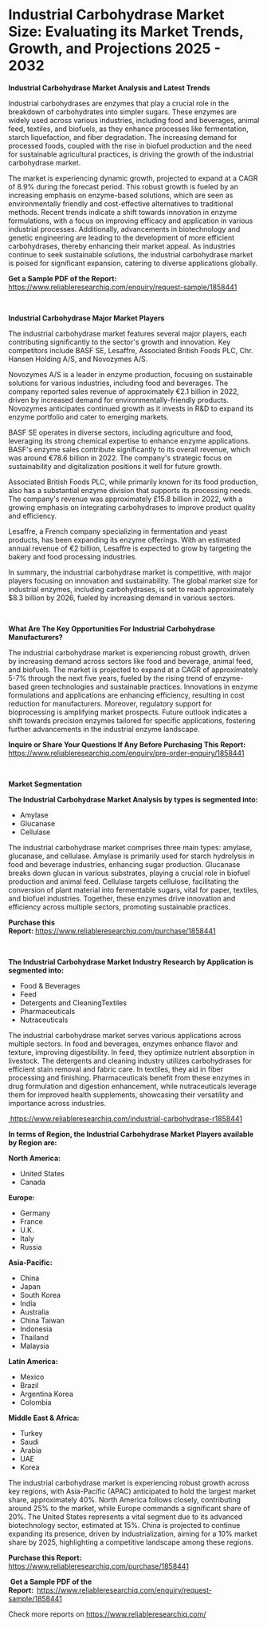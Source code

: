 <p><h1>Industrial Carbohydrase Market Size: Evaluating its Market Trends, Growth, and Projections 2025 - 2032</h1></p><p><strong>Industrial Carbohydrase Market Analysis and Latest Trends</strong></p>
<p><p>Industrial carbohydrases are enzymes that play a crucial role in the breakdown of carbohydrates into simpler sugars. These enzymes are widely used across various industries, including food and beverages, animal feed, textiles, and biofuels, as they enhance processes like fermentation, starch liquefaction, and fiber degradation. The increasing demand for processed foods, coupled with the rise in biofuel production and the need for sustainable agricultural practices, is driving the growth of the industrial carbohydrase market.</p><p>The market is experiencing dynamic growth, projected to expand at a CAGR of 8.9% during the forecast period. This robust growth is fueled by an increasing emphasis on enzyme-based solutions, which are seen as environmentally friendly and cost-effective alternatives to traditional methods. Recent trends indicate a shift towards innovation in enzyme formulations, with a focus on improving efficacy and application in various industrial processes. Additionally, advancements in biotechnology and genetic engineering are leading to the development of more efficient carbohydrases, thereby enhancing their market appeal. As industries continue to seek sustainable solutions, the industrial carbohydrase market is poised for significant expansion, catering to diverse applications globally.</p></p>
<p><strong>Get a Sample PDF of the Report:&nbsp;</strong> <a href="https://www.reliableresearchiq.com/enquiry/request-sample/1858441?utm_campaign=1906&utm_medium=2&utm_source=Github&utm_content=ia&utm_term=03022025&utm_id=industrial-carbohydrase">https://www.reliableresearchiq.com/enquiry/request-sample/1858441</a></p>
<p>&nbsp;</p>
<p><strong>Industrial Carbohydrase Major Market Players</strong></p>
<p><p>The industrial carbohydrase market features several major players, each contributing significantly to the sector's growth and innovation. Key competitors include BASF SE, Lesaffre, Associated British Foods PLC, Chr. Hansen Holding A/S, and Novozymes A/S. </p><p>Novozymes A/S is a leader in enzyme production, focusing on sustainable solutions for various industries, including food and beverages. The company reported sales revenue of approximately €2.1 billion in 2022, driven by increased demand for environmentally-friendly products. Novozymes anticipates continued growth as it invests in R&D to expand its enzyme portfolio and cater to emerging markets.</p><p>BASF SE operates in diverse sectors, including agriculture and food, leveraging its strong chemical expertise to enhance enzyme applications. BASF's enzyme sales contribute significantly to its overall revenue, which was around €78.6 billion in 2022. The company's strategic focus on sustainability and digitalization positions it well for future growth.</p><p>Associated British Foods PLC, while primarily known for its food production, also has a substantial enzyme division that supports its processing needs. The company's revenue was approximately £15.8 billion in 2022, with a growing emphasis on integrating carbohydrases to improve product quality and efficiency.</p><p>Lesaffre, a French company specializing in fermentation and yeast products, has been expanding its enzyme offerings. With an estimated annual revenue of €2 billion, Lesaffre is expected to grow by targeting the bakery and food processing industries.</p><p>In summary, the industrial carbohydrase market is competitive, with major players focusing on innovation and sustainability. The global market size for industrial enzymes, including carbohydrases, is set to reach approximately $8.3 billion by 2026, fueled by increasing demand in various sectors.</p></p>
<p>&nbsp;</p>
<p><strong>What Are The Key Opportunities For Industrial Carbohydrase Manufacturers?</strong></p>
<p><p>The industrial carbohydrase market is experiencing robust growth, driven by increasing demand across sectors like food and beverage, animal feed, and biofuels. The market is projected to expand at a CAGR of approximately 5-7% through the next five years, fueled by the rising trend of enzyme-based green technologies and sustainable practices. Innovations in enzyme formulations and applications are enhancing efficiency, resulting in cost reduction for manufacturers. Moreover, regulatory support for bioprocessing is amplifying market prospects. Future outlook indicates a shift towards precision enzymes tailored for specific applications, fostering further advancements in the industrial enzyme landscape.</p></p>
<p><strong>Inquire or Share Your Questions If Any Before Purchasing This Report:</strong> <a href="https://www.reliableresearchiq.com/enquiry/pre-order-enquiry/1858441?utm_campaign=1906&utm_medium=2&utm_source=Github&utm_content=ia&utm_term=03022025&utm_id=industrial-carbohydrase">https://www.reliableresearchiq.com/enquiry/pre-order-enquiry/1858441</a></p>
<p>&nbsp;</p>
<p><strong>Market Segmentation</strong></p>
<p><strong>The Industrial Carbohydrase Market Analysis by types is segmented into:</strong></p>
<p><ul><li>Amylase</li><li>Glucanase</li><li>Cellulase</li></ul></p>
<p><p>The industrial carbohydrase market comprises three main types: amylase, glucanase, and cellulase. Amylase is primarily used for starch hydrolysis in food and beverage industries, enhancing sugar production. Glucanase breaks down glucan in various substrates, playing a crucial role in biofuel production and animal feed. Cellulase targets cellulose, facilitating the conversion of plant material into fermentable sugars, vital for paper, textiles, and biofuel industries. Together, these enzymes drive innovation and efficiency across multiple sectors, promoting sustainable practices.</p></p>
<p><strong>Purchase this Report:&nbsp;</strong><a href="https://www.reliableresearchiq.com/purchase/1858441?utm_campaign=1906&utm_medium=2&utm_source=Github&utm_content=ia&utm_term=03022025&utm_id=industrial-carbohydrase">https://www.reliableresearchiq.com/purchase/1858441</a></p>
<p>&nbsp;</p>
<p><strong>The Industrial Carbohydrase Market Industry Research by Application is segmented into:</strong></p>
<p><ul><li>Food & Beverages</li><li>Feed</li><li>Detergents and CleaningTextiles</li><li>Pharmaceuticals</li><li>Nutraceuticals</li></ul></p>
<p><p>The industrial carbohydrase market serves various applications across multiple sectors. In food and beverages, enzymes enhance flavor and texture, improving digestibility. In feed, they optimize nutrient absorption in livestock. The detergents and cleaning industry utilizes carbohydrases for efficient stain removal and fabric care. In textiles, they aid in fiber processing and finishing. Pharmaceuticals benefit from these enzymes in drug formulation and digestion enhancement, while nutraceuticals leverage them for improved health supplements, showcasing their versatility and importance across industries.</p></p>
<p><a href="https://www.reliableresearchiq.com/industrial-carbohydrase-r1858441?utm_campaign=1906&utm_medium=2&utm_source=Github&utm_content=ia&utm_term=03022025&utm_id=industrial-carbohydrase">&nbsp;https://www.reliableresearchiq.com/industrial-carbohydrase-r1858441</a></p>
<p><strong>In terms of Region, the Industrial Carbohydrase Market Players available by Region are:</strong></p>
<p>
    <p> <strong> North America: </strong>
        <ul>
            <li>United States</li>
            <li>Canada</li>
        </ul>
        </p> 
    <p> <strong> Europe: </strong>
        <ul>
            <li>Germany</li>
            <li>France</li>
            <li>U.K.</li>
            <li>Italy</li>
            <li>Russia</li>
        </ul>
        </p> 
    <p> <strong> Asia-Pacific: </strong>
        <ul>
            <li>China</li>
            <li>Japan</li>
            <li>South Korea</li>
            <li>India</li>
            <li>Australia</li>
            <li>China Taiwan</li>
            <li>Indonesia</li>
            <li>Thailand</li>
            <li>Malaysia</li>
        </ul>
        </p> 
    <p> <strong> Latin America: </strong>
        <ul>
            <li>Mexico</li>
            <li>Brazil</li>
            <li>Argentina Korea</li>
            <li>Colombia</li>
        </ul>
        </p> 
    <p> <strong> Middle East & Africa: </strong>
        <ul>
            <li>Turkey</li>
            <li>Saudi</li>
            <li>Arabia</li>
            <li>UAE</li>
            <li>Korea</li>
        </ul>
    </p>
    </p>
<p><p>The industrial carbohydrase market is experiencing robust growth across key regions, with Asia-Pacific (APAC) anticipated to hold the largest market share, approximately 40%. North America follows closely, contributing around 25% to the market, while Europe commands a significant share of 20%. The United States represents a vital segment due to its advanced biotechnology sector, estimated at 15%. China is projected to continue expanding its presence, driven by industrialization, aiming for a 10% market share by 2025, highlighting a competitive landscape among these regions.</p></p>
<p><strong>Purchase this Report: </strong><a href="https://www.reliableresearchiq.com/purchase/1858441?utm_campaign=1906&utm_medium=2&utm_source=Github&utm_content=ia&utm_term=03022025&utm_id=industrial-carbohydrase">https://www.reliableresearchiq.com/purchase/1858441</a></p>
<p>&nbsp;<strong>Get a Sample PDF of the Report:&nbsp;&nbsp;</strong><a href="https://www.reliableresearchiq.com/enquiry/request-sample/1858441?utm_campaign=1906&utm_medium=2&utm_source=Github&utm_content=ia&utm_term=03022025&utm_id=industrial-carbohydrase">https://www.reliableresearchiq.com/enquiry/request-sample/1858441</a></p>
<p><strong></strong></p>
<p>Check more reports on <a href="https://www.reliableresearchiq.com/?utm_campaign=1906&utm_medium=2&utm_source=Github&utm_content=ia&utm_term=03022025&utm_id=industrial-carbohydrase">https://www.reliableresearchiq.com/</a></p>